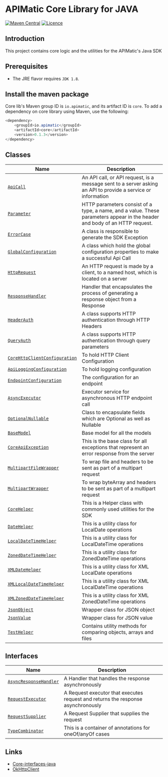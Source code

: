 # APIMatic Core Library for JAVA
[![Maven Central][maven-badge]][maven-url]
[![Licence][license-badge]][license-url]

## Introduction
This project contains core logic and the utilities for the APIMatic's Java SDK
## Prerequisites
* The JRE flavor requires `JDK 1.8`.
## Install the maven package
Core lib's Maven group ID is `io.apimatic`, and its artifact ID is `core`.
To add a dependency on core library using Maven, use the following:
```java
<dependency>
    <groupId>io.apimatic</groupId>
    <artifactId>core</artifactId>
    <version>0.1.3</version>
</dependency>
```


## Classes
| Name                                                                    | Description                                                        |
|-------------------------------------------------------------------------|--------------------------------------------------------------------|
| [`ApiCall`](./src/main/java/io/apimatic/core/ApiCall.java)                     | An API call, or API request, is a message sent to a server asking an API to provide a service or information |
| [`Parameter`](./src/main/java/io/apimatic/core/Parameter.java)                     | HTTP parameters consist of a type, a name, and a value. These parameters appear in the header and body of an HTTP request. |
| [`ErrorCase`](./src/main/java/io/apimatic/core/ErrorCase.java)                     | A class is responsible to generate the SDK Exception |
| [`GlobalConfiguration`](./src/main/java/io/apimatic/core/GlobalConfiguration.java)                     | A class which hold the global configuration properties to make a successful Api Call |
| [`HttpRequest`](./src/main/java/io/apimatic/core/HttpRequest.java)                     | An HTTP request is made by a client, to a named host, which is located on a server |
| [`ResponseHandler`](./src/main/java/io/apimatic/core/ResponseHandler.java)                     | Handler that encapsulates the process of generating a response object from a Response |
| [`HeaderAuth`](./src/main/java/io/apimatic/core/authentication/HeaderAuth.java)              | A class supports HTTP authentication through HTTP Headers |
| [`QueryAuth`](./src/main/java/io/apimatic/core/authentication/QueryAuth.java)                | A class supports HTTP authentication through query parameters |
| [`CoreHttpClientConfiguration`](./src/main/java/io/apimatic/core/configurations/http/client/CoreHttpClientConfiguration.java)                     | To hold HTTP Client Configuration |
| [`ApiLoggingConfiguration`](./src/main/java/io/apimatic/core/configurations/http/client/ApiLoggingConfiguration.java)                     | To hold logging configuration |
| [`EndpointConfiguration`](./src/main/java/io/apimatic/core/configurations/http/request/EndpointConfiguration.java)                     | The configuration for an endpoint |
| [`AsyncExecutor`](./src/main/java/io/apimatic/core/request/async/AsyncExecutor.java)                     | Executor service for asynchronous HTTP endpoint call |
| [`OptionalNullable`](./src/main/java/io/apimatic/core/types/OptionalNullable.java)                     | Class to encapsulate fields which are Optional as well as Nullable |
| [`BaseModel`](./src/main/java/io/apimatic/core/types/BaseModel.java)                     | Base model for all the models |
| [`CoreApiException`](./src/main/java/io/apimatic/core/types/CoreApiException.java)                     | This is the base class for all exceptions that represent an error response from the server |
| [`MultipartFileWrapper`](./src/main/java/io/apimatic/core/types/http/request/MultipartFileWrapper.java)                     | To wrap file and headers to be sent as part of a multipart request |
| [`MultipartWrapper`](./src/main/java/io/apimatic/core/types/http/request/MultipartWrapper.java)                     | To wrap byteArray and headers to be sent as part of a multipart request |
| [`CoreHelper`](./src/main/java/io/apimatic/core/utilities/CoreHelper.java)                     | This is a Helper class with commonly used utilities for the SDK |
| [`DateHelper`](./src/main/java/io/apimatic/core/utilities/DateHelper.java)                     | This is a utility class for LocalDate operations |
| [`LocalDateTimeHelper`](./src/main/java/io/apimatic/core/utilities/LocalDateTimeHelper.java)                     | This is a utility class for LocalDateTime operations |
| [`ZonedDateTimeHelper`](./src/main/java/io/apimatic/core/utilities/ZonedDateTimeHelper.java)                     | This is a utility class for ZonedDateTime operations |
| [`XMLDateHelper`](./src/main/java/io/apimatic/core/utilities/XMLDateHelper.java)                     | This is a utility class for XML LocalDate operations |
| [`XMLLocalDateTimeHelper`](./src/main/java/io/apimatic/core/utilities/XmlLocalDateTimeHelper.java)                     | This is a utility class for XML LocalDateTime operations |
| [`XMLZonedDateTimeHelper`](./src/main/java/io/apimatic/core/utilities/XmlZonedDateTimeHelper.java)                     | This is a utility class for XML ZonedDateTime operations |
| [`JsonObject`](./src/main/java/io/apimatic/core/utilities/JsonObject.java)                     | Wrapper class for JSON object |
| [`JsonValue`](./src/main/java/io/apimatic/core/utilities/JsonValue.java)                     | Wrapper class for JSON value |
| [`TestHelper`](./src/main/java/io/apimatic/core/testing/TestHelper.java)                     | Contains utility methods for comparing objects, arrays and files |

## Interfaces
| Name                                                                    | Description                                                        |
|-------------------------------------------------------------------------|--------------------------------------------------------------------|
| [`AsyncResponseHandler`](./src/main/java/io/apimatic/core/request/async/AsyncResponseHandler.java)                     | A Handler that handles the response asynchronously |
| [`RequestExecutor`](./src/main/java/io/apimatic/core/request/async/RequestExecutor.java)                     | A Request executor that executes request and returns the response asynchronously  |
| [`RequestSupplier`](./src/main/java/io/apimatic/core/request/async/RequestSupplier.java)                     | A Request Supplier that supplies the request |
| [`TypeCombinator`](./src/main/java/io/apimatic/core/annotations/TypeCombinator.java)                     | This is a container of annotations for oneOf/anyOf cases |

## Links
* [Core-interfaces-java](https://github.com/apimatic/core-interfaces-java)
* [OkHttpClient](https://github.com/apimatic/okhttp-client-lib)

[license-badge]: https://img.shields.io/badge/licence-APIMATIC-blue
[license-url]: LICENSE
[maven-badge]: https://img.shields.io/maven-central/v/io.apimatic/core?color=green
[maven-url]: https://central.sonatype.dev/artifact/io.apimatic/core/0.1.2
